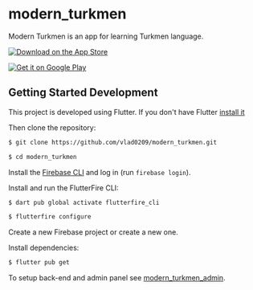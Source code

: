 # modern_turkmen

Modern Turkmen is an app for learning Turkmen language.

[<img alt='Download on the App Store' src='https://vlad-homenko.name/wp-content/themes/colibri-wp-child/images/Download_on_the_App_Store_Badge_US-UK_RGB_wht_092917.svg'>](https://apps.apple.com/us/app/modern-turkmen/id6443850302)

[<img alt='Get it on Google Play' src='https://vlad-homenko.name/wp-content/themes/colibri-wp-child/images/google-play-badge-en.png'>](https://play.google.com/store/apps/details?id=name.vladhomenko.modern_turkmen)

## Getting Started Development

This project is developed using Flutter. If you don't have Flutter [install it](https://docs.flutter.dev/get-started/install)

Then clone the repository:

```bash
$ git clone https://github.com/vlad0209/modern_turkmen.git

$ cd modern_turkmen
```

Install the [Firebase CLI](https://firebase.google.com/docs/cli?authuser=0&hl=en#install_the_firebase_cli) and log in (run `firebase login`).

Install and run the FlutterFire CLI:

```bash
$ dart pub global activate flutterfire_cli

$ flutterfire configure
```

Create a new Firebase project or create a new one.

Install dependencies:

```bash
$ flutter pub get
```

To setup back-end and admin panel see [modern_turkmen_admin](https://github.com/vlad0209/modern_turkmen_admin).